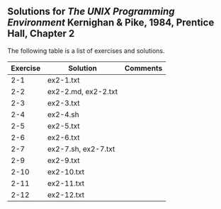 ## Solutions for _The UNIX Programming Environment_ Kernighan & Pike, 1984, Prentice Hall, Chapter 2

The following table is a list of exercises and solutions.

|Exercise|Solution|Comments|
|--------|--------|--------|
|2-1     |ex2-1.txt        |        |
|2-2     |ex2-2.md, ex2-2.txt        |        |
|2-3     | ex2-3.txt       |        |
|2-4     | ex2-4.sh       |        |
|2-5     | ex2-5.txt      |        |
|2-6     | ex2-6.txt       |        |
|2-7     | ex2-7.sh, ex2-7.txt      |        |
|2-9     | ex2-9.txt      |        |
|2-10    |  ex2-10.txt       |        |
|2-11    |  ex2-11.txt      |        |
|2-12    |  ex2-12.txt      |        |


